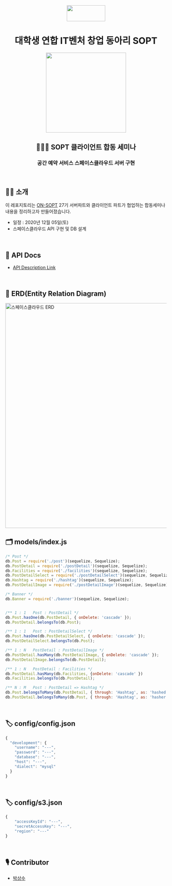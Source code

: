 <div align="center">

  <img height="50" width="120" src="https://user-images.githubusercontent.com/59385491/99065767-39ab4500-25eb-11eb-9490-9d2a4202dd96.png">

  # 대학생 연합 IT벤처 창업 동아리 SOPT

  <img height="250" width="250" src="https://user-images.githubusercontent.com/59385491/101639763-05546880-3a73-11eb-9091-ce057dc957bc.png">

  <h2> 🧑🏻‍💻 SOPT 클라이언트 합동 세미나</h2>
  <h3>공간 예약 서비스 스페이스클라우드 서버 구현</h3>

</div>


<br>

## 💁🏻 소개

이 레포지토리는 [ON-SOPT](http://sopt.org/wp/?page_id=2519) 27기 서버파트와 클라이언트 파트가 협업하는 합동세미나 내용을 정리하고자 만들어졌습니다. 

-   일정 : 2020년 12월 05일(토)
-   스페이스클라우드 API 구현 및 DB 설계

<br>

## 📕 API Docs

- [API Description Link](https://github.com/ON-SOPT-SERVER-3/Parksangsu/wiki)

<br>

## 💼 ERD(Entity Relation Diagram)

<img width="703" alt="스페이스클라우드 ERD" src="https://user-images.githubusercontent.com/59385491/101642220-1652a900-3a76-11eb-8115-d03cd7880d20.png">

<br>

## 🗂 models/index.js

```javascript
/* Post */
db.Post = require('./post')(sequelize, Sequelize);
db.PostDetail = require('./postDetail')(sequelize, Sequelize);
db.Facilities = require('./facilities')(sequelize, Sequelize);
db.PostDetailSelect = require('./postDetailSelect')(sequelize, Sequelize);
db.Hashtag = require('./hashtag')(sequelize, Sequelize);
db.PostDetailImage = require('./postDetailImage')(sequelize, Sequelize);

/* Banner */
db.Banner = require('./banner')(sequelize, Sequelize);


/** 1 : 1   Post : PostDetail */
db.Post.hasOne(db.PostDetail, { onDelete: 'cascade' });
db.PostDetail.belongsTo(db.Post);

/** 1 : 1   Post : PostDetailSelect */
db.Post.hasOne(db.PostDetailSelect, { onDelete: 'cascade' });
db.PostDetailSelect.belongsTo(db.Post);

/** 1 : N   PostDetail : PostDetailImage */
db.PostDetail.hasMany(db.PostDetailImage, { onDelete: 'cascade' });
db.PostDetailImage.belongsTo(db.PostDetail);

/** 1 : N   PostDetail : Facilities */
db.PostDetail.hasMany(db.Facilities, {onDelete: 'cascade' })
db.Facilities.belongsTo(db.PostDetail);

/** N : M   Post : PostDetail => Hashtag */
db.Post.belongsToMany(db.PostDetail, { through: 'Hashtag', as: 'hashed', onDelete: 'cascade' });
db.PostDetail.belongsToMany(db.Post, { through: 'Hashtag', as: 'hasher', onDelete: 'cascade' });
```

<br>

## 🏷 config/config.json

```javascript
{
  "development": {
    "username": "---",
    "password": "---",
    "database": "---",
    "host": "---",
    "dialect": "mysql"
  }
}
```

<br>

## 🏷 config/s3.json

```javascript
{
    "accessKeyId": "---",
    "secretAccessKey": "---",
    "region": "---"
}
```

<br>

## 🎙 Contributor

- [박상수](https://github.com/epitoneproject)
